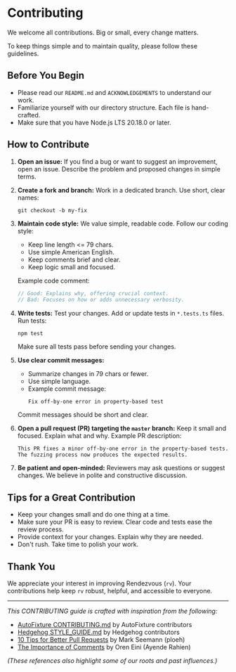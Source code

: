 # Contributing

We welcome all contributions. Big or small, every change matters.

To keep things simple and to maintain quality, please follow these guidelines.

## Before You Begin

- Please read our `README.md` and `ACKNOWLEDGEMENTS` to understand our work.
- Familiarize yourself with our directory structure. Each file is hand-crafted.
- Make sure that you have Node.js LTS 20.18.0 or later.

## How to Contribute

1. **Open an issue:**
   If you find a bug or want to suggest an improvement, open an issue.
   Describe the problem and proposed changes in simple terms.

2. **Create a fork and branch:**
   Work in a dedicated branch. Use short, clear names:
   ```
   git checkout -b my-fix
   ```

3. **Maintain code style:**
   We value simple, readable code. Follow our coding style:
   - Keep line length <= 79 chars.
   - Use simple American English.
   - Keep comments brief and clear.
   - Keep logic small and focused.

   Example code comment:
   ```js
   // Good: Explains why, offering crucial context.
   // Bad: Focuses on how or adds unnecessary verbosity.
   ```

4. **Write tests:**
   Test your changes. Add or update tests in `*.tests.ts` files.
   Run tests:
   ```
   npm test
   ```

   Make sure all tests pass before sending your changes.

5. **Use clear commit messages:**
   - Summarize changes in 79 chars or fewer.
   - Use simple language.
   - Example commit message:
     ```
     Fix off-by-one error in property-based test
     ```

   Commit messages should be short and clear.

6. **Open a pull request (PR) targeting the `master` branch:**
   Keep it small and focused. Explain what and why.
   Example PR description:
   ```
   This PR fixes a minor off-by-one error in the property-based tests.
   The fuzzing process now produces the expected results.
   ```

7. **Be patient and open-minded:**
   Reviewers may ask questions or suggest changes.
   We believe in polite and constructive discussion.

## Tips for a Great Contribution

- Keep your changes small and do one thing at a time.
- Make sure your PR is easy to review.
  Clear code and tests ease the review process.
- Provide context for your changes. Explain why they are needed.
- Don't rush. Take time to polish your work.

## Thank You

We appreciate your interest in improving Rendezvous (`rv`).
Your contributions help keep `rv` robust, helpful, and accessible to everyone.

---

*This CONTRIBUTING guide is crafted with inspiration from the following:*

- [AutoFixture CONTRIBUTING.md](https://github.com/AutoFixture/AutoFixture/blob/master/CONTRIBUTING.md) by AutoFixture contributors
- [Hedgehog STYLE_GUIDE.md](https://github.com/hedgehogqa/haskell-hedgehog/blob/master/STYLE_GUIDE.md) by Hedgehog contributors
- [10 Tips for Better Pull Requests](https://blog.ploeh.dk/2015/01/15/10-tips-for-better-pull-requests/) by Mark Seemann (ploeh)
- [The Importance of Comments](https://ayende.com/blog/163297/the-importance-of-comments) by Oren Eini (Ayende Rahien)

*(These references also highlight some of our roots and past influences.)*
